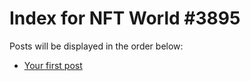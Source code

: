 # Index for NFT World #3895
Posts will be displayed in the order below:

- [Your first post](./001-first.md)

